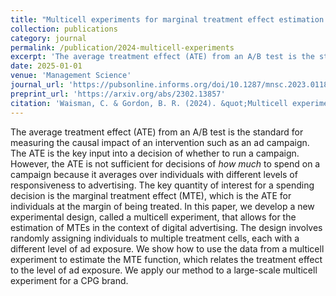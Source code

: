 ```yaml
---
title: "Multicell experiments for marginal treatment effect estimation of digital ads"
collection: publications
category: journal
permalink: /publication/2024-multicell-experiments
excerpt: 'The average treatment effect (ATE) from an A/B test is the standard for measuring the causal impact of an intervention such as an ad campaign.'
date: 2025-01-01
venue: 'Management Science'
journal_url: 'https://pubsonline.informs.org/doi/10.1287/mnsc.2023.01185'
preprint_url: 'https://arxiv.org/abs/2302.13857'
citation: 'Waisman, C. & Gordon, B. R. (2024). &quot;Multicell experiments for marginal treatment effect estimation of digital ads.&quot; <i>Management Science</i>. (forthcoming).'
---
```


The average treatment effect (ATE) from an A/B test is the standard for measuring the causal impact of an intervention such as an ad campaign. The ATE is the key input into a decision of whether to run a campaign. However, the ATE is not sufficient for decisions of *how much* to spend on a campaign because it averages over individuals with different levels of responsiveness to advertising. The key quantity of interest for a spending decision is the marginal treatment effect (MTE), which is the ATE for individuals at the margin of being treated. In this paper, we develop a new experimental design, called a multicell experiment, that allows for the estimation of MTEs in the context of digital advertising. The design involves randomly assigning individuals to multiple treatment cells, each with a different level of ad exposure. We show how to use the data from a multicell experiment to estimate the MTE function, which relates the treatment effect to the level of ad exposure. We apply our method to a large-scale multicell experiment for a CPG brand.
